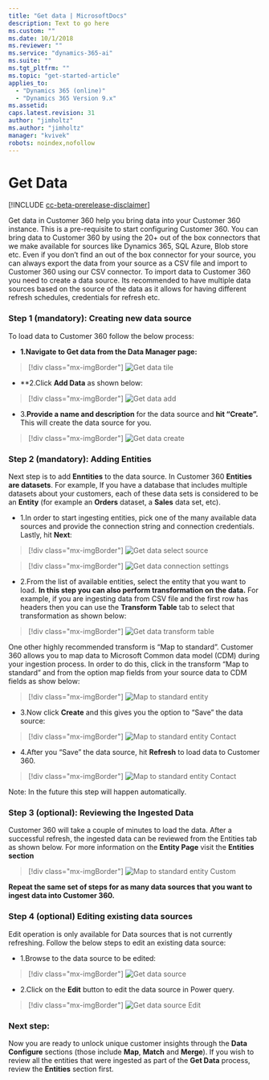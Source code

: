 ```yaml
---
title: "Get data | MicrosoftDocs"
description: Text to go here
ms.custom: ""
ms.date: 10/1/2018
ms.reviewer: ""
ms.service: "dynamics-365-ai"
ms.suite: ""
ms.tgt_pltfrm: ""
ms.topic: "get-started-article"
applies_to: 
  - "Dynamics 365 (online)"
  - "Dynamics 365 Version 9.x"
ms.assetid: 
caps.latest.revision: 31
author: "jimholtz"
ms.author: "jimholtz"
manager: "kvivek"
robots: noindex,nofollow
---
```

# Get Data

[!INCLUDE [cc-beta-prerelease-disclaimer](../includes/cc-beta-prerelease-disclaimer.md)]

Get data in Customer 360 help you bring data into your Customer 360 instance. This is a pre-requisite to start configuring Customer 360. You can bring data to Customer 360 by using the 20+ out of the box connectors that we make available for sources like Dynamics 365, SQL Azure, Blob store etc. Even if you don’t find an out of the box connector for your source, you can always export the data from your source as a CSV file and import to Customer 360 using our CSV connector. To import data to Customer 360 you need to create a data source. Its recommended to have multiple data sources based on the source of the data as it allows for having different refresh schedules, credentials for refresh etc. 

### Step 1 (mandatory): Creating new data source
To load data to Customer 360 follow the below process:

- **1.Navigate to Get data from the Data Manager page:**

> [!div class="mx-imgBorder"] 
> ![](media/data-manager-get-data-tile.png "Get data tile")

- **2.Click **Add Data** as shown below:

> [!div class="mx-imgBorder"] 
> ![](media/data-manager-get-data-add.png "Get data add")

- 3.**Provide a name and description** for the data source and **hit “Create”.** This will create the data source for you. 

> [!div class="mx-imgBorder"] 
> ![](media/data-manager-get-data-create.png "Get data create")

### Step 2 (mandatory): Adding Entities
Next step is to add **Enntities** to the data source. In Customer 360 **Entities are datasets**. For example, If you have a database that includes multiple datasets about your customers, each of these data sets is considered to be an **Entity** (for example an **Orders** dataset, a **Sales** data set, etc). 

- 1.In order to start ingesting entities, pick one of the many available data sources and provide the connection string and connection credentials. Lastly, hit **Next**:

> [!div class="mx-imgBorder"] 
> ![](media/data-manager-get-select-source.png "Get data select source")


> [!div class="mx-imgBorder"] 
> ![](media/data-manager-get-data-connection-settings.png "Get data connection settings")

- 2.From the list of available entities, select the entity that you want to load. **In this step you can also perform transformation on the data.** For example, if you are ingesting data from CSV file and the first row has headers then you can use the **Transform Table** tab to select that transformation as shown below:

> [!div class="mx-imgBorder"] 
> ![](media/data-manager-get-data-transform-table.png "Get data transform table")

One other highly recommended transform is “Map to standard”. Customer 360 allows you to map data to Microsoft Common data model (CDM) during your ingestion process. In order to do this, click in the transform “Map to standard” and from the option map fields from your source data to CDM fields as show below: 

> [!div class="mx-imgBorder"] 
> ![](media/data-manager-get-data-map-entity.png "Map to standard entity")

- 3.Now click **Create** and this gives you the option to “Save” the data source:

> [!div class="mx-imgBorder"] 
> ![](media/data-manager-get-data-map-contact.png "Map to standard entity Contact")

- 4.After you “Save” the data source, hit **Refresh** to load data to Customer 360. 

> [!div class="mx-imgBorder"] 
> ![](media/data-manager-get-data-map-contact.png "Map to standard entity Contact")

Note: In the future this step will happen automatically. 

### Step 3 (optional): Reviewing the Ingested Data
Customer 360 will take a couple of minutes to load the data. After a successful refresh, the ingested data can be reviewed from the Entities tab as shown below. For more information on the **Entity Page** visit the **Entities section**

> [!div class="mx-imgBorder"] 
> ![](media/data-manager-get-data-map-custom.png "Map to standard entity Custom")

**Repeat the same set of steps for as many data sources that you want to ingest data into Customer 360.**

### Step 4 (optional) Editing existing data sources
Edit operation is only available for Data sources that is not currently refreshing. Follow the below steps to edit an existing data source: 

- 1.Browse to the data source to be edited:

> [!div class="mx-imgBorder"] 
> ![](media/data-manager-get-data-source.png "Get data source")

- 2.Click on the **Edit** button to edit the data source in Power query. 


> [!div class="mx-imgBorder"] 
> ![](media/data-manager-get-data-source-edit.png "Get data source Edit")


### Next step: 
Now you are ready to unlock unique customer insights through the **Data Configure** sections (those include **Map**, **Match** and **Merge**). If you wish to review all the entities that were ingested as part of the **Get Data** process, review the **Entities** section first. 
